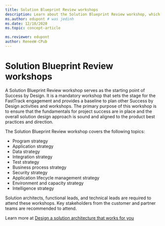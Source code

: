 ```yaml
---
title: Solution Blueprint Review workshops
description: Learn about the Solution Blueprint Review workshop, which sets the stage for the FastTrack engagement and serves as the starting point of Success by Design.
ms.author: edupont # was jedinh
ms.date: 12/18/2020
ms.topic: concept-article

ms.reviewer: edupont
author: ReneeW-CPub
---
```


# Solution Blueprint Review workshops

A Solution Blueprint Review workshop serves as the starting point of Success by Design. It is a mandatory workshop that sets the stage for the FastTrack engagement and provides a baseline to plan other Success by Design activities and workshops. The primary purpose of this workshop is to ensure that the fundamentals for project success are in place and the overall solution design approach is sound and aligned to the product best practices and direction.

The Solution Blueprint Review workshop covers the following topics:

- Program strategy
- Application strategy
- Data strategy 
- Integration strategy 
- Test strategy
- Business process strategy 
- Security strategy
- Application lifecycle management strategy
- Environment and capacity strategy
- Intelligence strategy 


Solution architects, functional leads, and technical leads are required to attend these workshops. Key stakeholders from the customer and partner teams are recommended to attend.

Learn more at [Design a solution architecture that works for you](../implementation-guide/solution-architecture-design-pillars.md)
